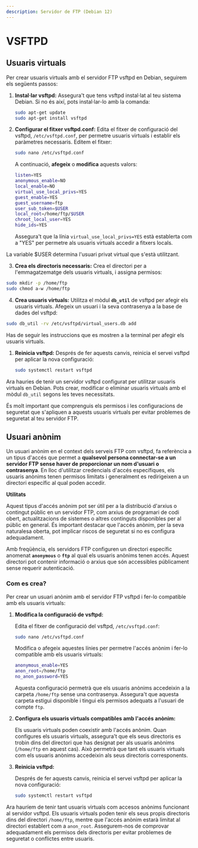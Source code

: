 ```yaml
---
description: Servidor de FTP (Debian 12)
---
```


# VSFTPD



## Usuaris virtuals&#x20;

Per crear usuaris virtuals amb el servidor FTP vsftpd en Debian, seguirem els següents passos:

1.  **Instal·lar vsftpd:** Assegura't que tens vsftpd instal·lat al teu sistema Debian. Si no és així, pots instal·lar-lo amb la comanda:

    ```bash
    sudo apt-get update
    sudo apt-get install vsftpd
    ```
2.  **Configurar el fitxer vsftpd.conf:** Edita el fitxer de configuració del vsftpd, `/etc/vsftpd.conf`, per permetre usuaris virtuals i establir els paràmetres necessaris. Editem el fitxer:

    ```bash
    sudo nano /etc/vsftpd.conf
    ```

    A continuació, **afegeix** o **modifica** aquests valors:

    ```bash
    listen=YES
    anonymous_enable=NO
    local_enable=NO
    virtual_use_local_privs=YES
    guest_enable=YES
    guest_username=ftp
    user_sub_token=$USER
    local_root=/home/ftp/$USER
    chroot_local_user=YES
    hide_ids=YES
    ```

    Assegura't que la línia `virtual_use_local_privs=YES` està establerta com a "YES" per permetre als usuaris virtuals accedir a fitxers locals.

La variable $USER determina l'usuari privat virtual que s'està utilitzant.



3. **Crea els directoris necessaris:** Crea el directori per a l'emmagatzematge dels usuaris virtuals, i assigna permisos:

```bash
sudo mkdir -p /home/ftp
sudo chmod a-w /home/ftp
```

4. **Crea usuaris virtuals:** Utilitza el mòdul **`db_util`** de vsftpd per afegir els usuaris virtuals. Afegeix un usuari i la seva contrasenya a la base de dades del vsftpd:

```bash
sudo db_util -rv /etc/vsftpd/virtual_users.db add
```

Has de seguir  les instruccions que es mostren a la terminal per afegir els usuaris virtuals.

1.  **Reinicia vsftpd:** Després de fer aquests canvis, reinicia el servei vsftpd per aplicar la nova configuració:

    ```bash
    sudo systemctl restart vsftpd
    ```

Ara hauries de tenir un servidor vsftpd configurat per utilitzar usuaris virtuals en Debian. Pots crear, modificar o eliminar usuaris virtuals amb el mòdul `db_util` segons les teves necessitats.&#x20;

És molt important que  comprenguis els permisos i les configuracions de seguretat que s'apliquen a aquests usuaris virtuals per evitar problemes de seguretat al teu servidor FTP.



## Usuari anònim

Un usuari anònim en el context dels serveis FTP com vsftpd, fa referència a un tipus d'accés que permet a **qualsevol persona connectar-se a un servidor FTP sense haver de proporcionar un nom d'usuari o contrasenya**. En lloc d'utilitzar credencials d'accés específiques, els usuaris anònims tenen permisos limitats i generalment es redirigeixen a un directori específic al qual poden accedir.

**Utilitats**

Aquest tipus d'accés anònim pot ser útil per a la distribució d'arxius o contingut públic en un servidor FTP, com arxius de programari de codi obert, actualitzacions de sistemes o altres continguts disponibles per al públic en general. És important destacar que l'accés anònim, per la seva naturalesa oberta, pot implicar riscos de seguretat si no es configura adequadament.

Amb freqüència, els servidors FTP configuren un directori específic anomenat **`anonymous`** o **`ftp`** al qual els usuaris anònims tenen accés. Aquest directori pot contenir informació o arxius que són accessibles públicament sense requerir autenticació.

### Com es crea?

Per crear un usuari anònim amb el servidor FTP vsftpd i fer-lo compatible amb els usuaris virtuals:

1.  **Modifica la configuració de vsftpd:**

    Edita el fitxer de configuració del vsftpd, `/etc/vsftpd.conf`:

    ```bash
    sudo nano /etc/vsftpd.conf
    ```

    Modifica o afegeix aquestes línies per permetre l'accés anònim i fer-lo compatible amb els usuaris virtuals:

    ```bash
    anonymous_enable=YES
    anon_root=/home/ftp
    no_anon_password=YES
    ```

    Aquesta configuració permetrà que els usuaris anònims accedeixin a la carpeta `/home/ftp` sense una contrasenya. Assegura't que aquesta carpeta estigui disponible i tingui els permisos adequats a l'usuari de compte `ftp`.
2.  **Configura els usuaris virtuals compatibles amb l'accés anònim:**

    Els usuaris virtuals poden coexistir amb l'accés anònim. Quan configures els usuaris virtuals, assegura't que els seus directoris es trobin dins del directori que has designat per als usuaris anònims (`/home/ftp` en aquest cas). Això permetrà que tant els usuaris virtuals com els usuaris anònims accedeixin als seus directoris corresponents.
3.  **Reinicia vsftpd:**

    Després de fer aquests canvis, reinicia el servei vsftpd per aplicar la nova configuració:

    ```bash
    sudo systemctl restart vsftpd
    ```

Ara hauríem  de tenir tant usuaris virtuals com accesos anònims funcionant al servidor vsftpd. Els usuaris virtuals poden tenir els seus propis directoris dins del directori `/home/ftp`, mentre que l'accés anònim estarà limitat al directori establert com a `anon_root`. Assegurem-nos de comprovar adequadament els permisos dels directoris per evitar problemes de seguretat o conflictes entre usuaris.

